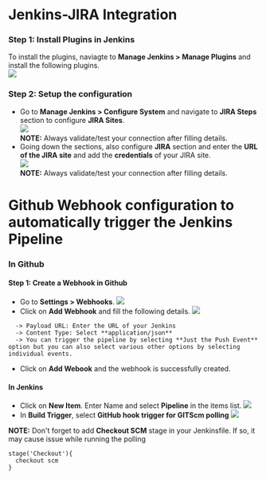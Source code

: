 # Jenkins-JIRA Integration
### Step 1: Install Plugins in Jenkins
To install the plugins, naviagte to  **Manage Jenkins > Manage Plugins** and install the following plugins.<br />
![](images/JIRA-plugins.png)<br />

### Step 2: Setup the configuration
* Go to **Manage Jenkins > Configure System** and navigate to **JIRA Steps** section to configure **JIRA Sites**.<br /> 
![](images/JIRA-steps.png)<br />
**NOTE:** Always validate/test your connection after filling details.
* Going down the sections, also configure **JIRA** section and enter the **URL of the JIRA site** and add the **credentials** of your JIRA site.<br />
![](images/JIRA-sites-2.png)<br />
**NOTE:** Always validate/test your connection after filling details.

# Github Webhook configuration to automatically trigger the Jenkins Pipeline

### In Github
#### Step 1: Create a Webhook in Github
* Go to **Settings > Webhooks**.
![](images/Github-Webhook.png) <br />
* Click on **Add Webhook** and fill the following details.
![](images/Add-webhook.png)<br />
```
  -> Payload URL: Enter the URL of your Jenkins
  -> Content Type: Select **application/json**
  -> You can trigger the pipeline by selecting **Just the Push Event** option but you can also select various other options by selecting individual events.
```
* Click on **Add Webook** and the webhook is successfully created.

#### In Jenkins
* Click on **New Item**. Enter Name and select **Pipeline** in the items list.
![](images/sample-pipeline.png)<br />
* In **Build Trigger**, select **GitHub hook trigger for GITScm polling**
![](images/Build-trigger.png)<br />

**NOTE:** Don't forget to add **Checkout SCM** stage in your Jenkinsfile. If so, it may cause issue while running the polling
```
stage('Checkout'){
  checkout scm
}
```
